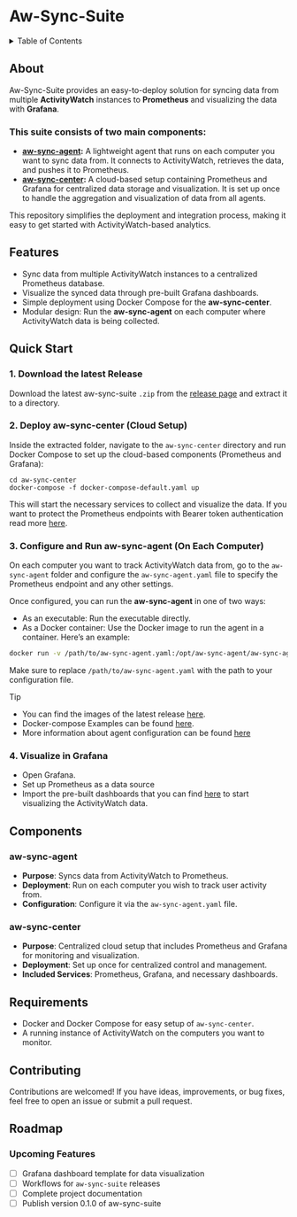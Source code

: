 # Aw-Sync-Suite

<details>

<summary>Table of Contents</summary>

1. [About](#about)
2. [Features](#features)
3. [Quick Start](#quick-start)
    - [Download the Latest Release](#1-download-the-latest-release)
    - [Deploy aw-sync-center (Cloud Setup)](#2-deploy-aw-sync-center-cloud-setup)
    - [Configure and Run aw-sync-agent (On Each Computer)](#3-configure-and-run-aw-sync-agent-on-each-computer)
    - [Visualize in Grafana](#4-visualize-in-grafana)
4. [Components](#components)
5. [Requirements](#requirements)
6. [Contributing](#contributing)
</details>

## About
Aw-Sync-Suite provides an easy-to-deploy solution for syncing data from multiple **ActivityWatch** instances to **Prometheus** and visualizing the data with **Grafana**. 

### This suite consists of two main components:
- **[aw-sync-agent](https://github.com/phrp720/aw-sync-suite/tree/master/aw-sync-agent):**  A lightweight agent that runs on each computer you want to sync data from. It connects to ActivityWatch, retrieves the data, and pushes it to Prometheus.
- **[aw-sync-center](https://github.com/phrp720/aw-sync-suite/tree/master/aw-sync-center):** A cloud-based setup containing Prometheus and Grafana for centralized data storage and visualization. It is set up once to handle the aggregation and visualization of data from all agents.

This repository simplifies the deployment and integration process, making it easy to get started with ActivityWatch-based analytics.

## Features
- Sync data from multiple ActivityWatch instances to a centralized Prometheus database.
- Visualize the synced data through pre-built Grafana dashboards.
- Simple deployment using Docker Compose for the **aw-sync-center**.
- Modular design: Run the **aw-sync-agent** on each computer where ActivityWatch data is being collected.

## Quick Start

### 1. Download the latest Release

Download the latest  aw-sync-suite `.zip` from the [release page](https://github.com/phrp720/aw-sync-suite/releases/) and extract it to a directory.

### 2. Deploy aw-sync-center (Cloud Setup)

Inside the extracted folder, navigate to the `aw-sync-center` directory and run Docker Compose to set up the cloud-based components (Prometheus and Grafana):

    cd aw-sync-center
    docker-compose -f docker-compose-default.yaml up

This will start the necessary services to collect and visualize the data. If you want to protect the Prometheus endpoints with Bearer token authentication read more [here](https://github.com/phrp720/aw-sync-suite/tree/master/aw-sync-center#prometheus-with-nginx-secure-setup).

### 3. Configure and Run aw-sync-agent (On Each Computer)

On each computer you want to track ActivityWatch data from, go to the `aw-sync-agent` folder and configure the `aw-sync-agent.yaml` file to specify the Prometheus endpoint and any other settings.

Once configured, you can run the **aw-sync-agent** in one of two ways:

- As an executable: Run the executable directly.
- As a Docker container: Use the Docker image to run the agent in a container. Here’s an example:
```bash
docker run -v /path/to/aw-sync-agent.yaml:/opt/aw-sync-agent/aw-sync-agent.yaml phrp720/aw-sync-agent:latest
```
Make sure to replace `/path/to/aw-sync-agent.yaml` with the path to your configuration file.
> [!Tip]
> - You can find the images of the latest release [here](https://hub.docker.com/r/phrp5/aw-sync-agent/tags).
> - Docker-compose Examples can be found [here](https://github.com/phrp720/aw-sync-suite/tree/master/aw-sync-agent/docker-examples).
> - More information about agent configuration can be found [here](https://github.com/phrp720/aw-sync-agent?tab=readme-ov-file#configuration-options)

### 4. Visualize in Grafana
- Open Grafana.
- Set up Prometheus as a data source
- Import the pre-built dashboards that you can find [here]() to start visualizing the ActivityWatch data.
## Components

### aw-sync-agent

- **Purpose**: Syncs data from ActivityWatch to Prometheus.
- **Deployment**: Run on each computer you wish to track user activity from.
- **Configuration**: Configure it via the `aw-sync-agent.yaml` file.

### aw-sync-center

- **Purpose**: Centralized cloud setup that includes Prometheus and Grafana for monitoring and visualization.
- **Deployment**: Set up once for centralized control and management.
- **Included Services**: Prometheus, Grafana, and necessary dashboards.

## Requirements

- Docker and Docker Compose for easy setup of `aw-sync-center`.
- A running instance of ActivityWatch on the computers you want to monitor.

## Contributing
Contributions are welcomed! If you have ideas, improvements, or bug fixes, feel free to open an issue or submit a pull request.



## Roadmap

### Upcoming Features
- [ ] Grafana dashboard template for data visualization
- [ ] Workflows for `aw-sync-suite` releases
- [ ] Complete project documentation
- [ ] Publish version 0.1.0 of aw-sync-suite